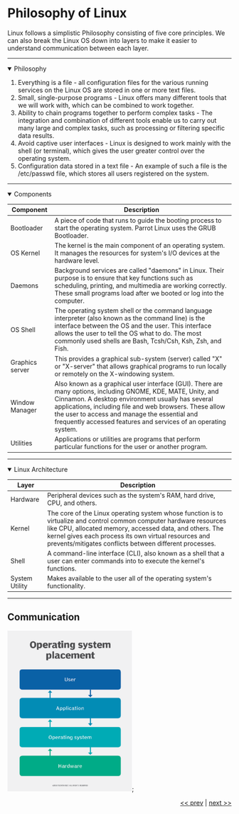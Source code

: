 # Philosophy of Linux

Linux follows a simplistic Philosophy consisting of five core principles. We can also break the Linux OS down into layers to make it easier to understand communication between each layer.
 ___

<details open>
<summary>Philosophy</summary>

1. Everything is a file - all configuration files for the various running services on the Linux OS are stored in one or more text files.
2. Small, single-purpose programs - Linux offers many different tools that we will work with, which can be combined to work together.
3. Ability to chain programs together to perform complex tasks - The integration and combination of different tools enable us to carry out many large and complex tasks, such as processing or filtering specific data results.
4. Avoid captive user interfaces - Linux is designed to work mainly with the shell (or terminal), which gives the user greater control over the operating system.
5. Configuration data stored in a text file - An example of such a file is the /etc/passwd file, which stores all users registered on the system.

</details>

___

<details open>
<summary>Components</summary>

| Component | Description |
| --- | --- |
|Bootloader | A piece of code that runs to guide the booting process to start the operating system. Parrot Linux uses the GRUB Bootloader. |
| OS Kernel | The kernel is the main component of an operating system. It manages the resources for system's I/O devices at the hardware level. |
| Daemons | Background services are called "daemons" in Linux. Their purpose is to ensure that key functions such as scheduling, printing, and multimedia are working correctly. These small programs load after we booted or log into the computer. |
| OS Shell | The operating system shell or the command language interpreter (also known as the command line) is the interface between the OS and the user. This interface allows the user to tell the OS what to do. The most commonly used shells are Bash, Tcsh/Csh, Ksh, Zsh, and Fish. |
| Graphics server | This provides a graphical sub-system (server) called "X" or "X-server" that allows graphical programs to run locally or remotely on the X-windowing system. |
| Window Manager | Also known as a graphical user interface (GUI). There are many options, including GNOME, KDE, MATE, Unity, and Cinnamon. A desktop environment usually has several applications, including file and web browsers. These allow the user to access and manage the essential and frequently accessed features and services of an operating system. |
| Utilities | Applications or utilities are programs that perform particular functions for the user or another program. |

</details>

___

<details open>
<summary>Linux Architecture</summary>

| Layer | Description |
| --- | --- |
| Hardware | Peripheral devices such as the system's RAM, hard drive, CPU, and others. |
| Kernel | The core of the Linux operating system whose function is to virtualize and control common computer hardware resources like CPU, allocated memory, accessed data, and others. The kernel gives each process its own virtual resources and prevents/mitigates conflicts between different processes. |
| Shell | A command-line interface (CLI), also known as a shell that a user can enter commands into to execute the kernel's functions. |
| System Utility | Makes available to the user all of the operating system's functionality. |

</details>

___

## Communication

![OS Communication](../images/OS.png);


<div align="right">

[<< prev](./1_introduction.md) | [next >>](./)
</div>
